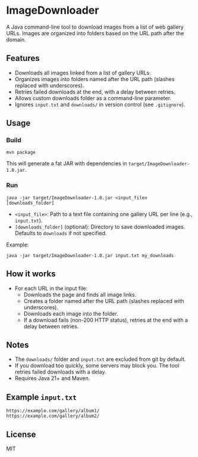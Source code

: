 # ImageDownloader

A Java command-line tool to download images from a list of web gallery URLs. Images are organized into folders based on the URL path after the domain.

## Features
- Downloads all images linked from a list of gallery URLs.
- Organizes images into folders named after the URL path (slashes replaced with underscores).
- Retries failed downloads at the end, with a delay between retries.
- Allows custom downloads folder as a command-line parameter.
- Ignores `input.txt` and `downloads/` in version control (see `.gitignore`).

## Usage

### Build

```
mvn package
```

This will generate a fat JAR with dependencies in `target/ImageDownloader-1.0.jar`.

### Run

```
java -jar target/ImageDownloader-1.0.jar <input_file> [downloads_folder]
```
- `<input_file>`: Path to a text file containing one gallery URL per line (e.g., `input.txt`).
- `[downloads_folder]` (optional): Directory to save downloaded images. Defaults to `downloads` if not specified.

Example:
```
java -jar target/ImageDownloader-1.0.jar input.txt my_downloads
```

## How it works
- For each URL in the input file:
  - Downloads the page and finds all image links.
  - Creates a folder named after the URL path (slashes replaced with underscores).
  - Downloads each image into the folder.
  - If a download fails (non-200 HTTP status), retries at the end with a delay between retries.

## Notes
- The `downloads/` folder and `input.txt` are excluded from git by default.
- If you download too quickly, some servers may block you. The tool retries failed downloads with a delay.
- Requires Java 21+ and Maven.

## Example `input.txt`
```
https://example.com/gallery/album1/
https://example.com/gallery/album2/
```

## License
MIT

